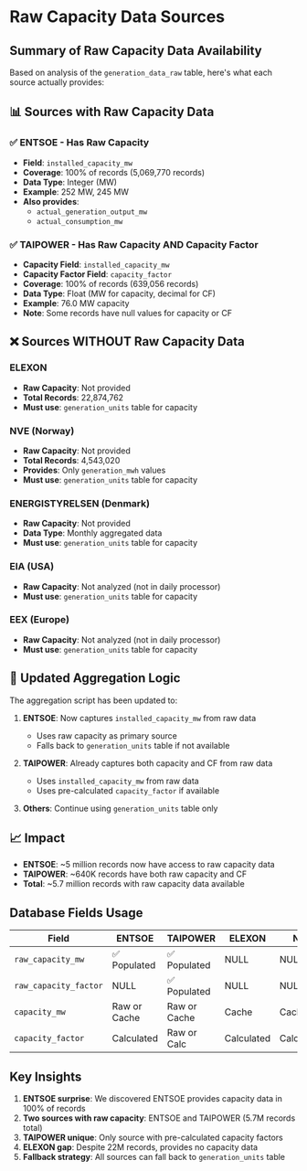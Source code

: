 # Raw Capacity Data Sources

## Summary of Raw Capacity Data Availability

Based on analysis of the `generation_data_raw` table, here's what each source actually provides:

## 📊 Sources with Raw Capacity Data

### ✅ **ENTSOE** - Has Raw Capacity
- **Field**: `installed_capacity_mw`
- **Coverage**: 100% of records (5,069,770 records)
- **Data Type**: Integer (MW)
- **Example**: 252 MW, 245 MW
- **Also provides**:
  - `actual_generation_output_mw`
  - `actual_consumption_mw`

### ✅ **TAIPOWER** - Has Raw Capacity AND Capacity Factor
- **Capacity Field**: `installed_capacity_mw`
- **Capacity Factor Field**: `capacity_factor`
- **Coverage**: 100% of records (639,056 records)
- **Data Type**: Float (MW for capacity, decimal for CF)
- **Example**: 76.0 MW capacity
- **Note**: Some records have null values for capacity or CF

## ❌ Sources WITHOUT Raw Capacity Data

### **ELEXON**
- **Raw Capacity**: Not provided
- **Total Records**: 22,874,762
- **Must use**: `generation_units` table for capacity

### **NVE** (Norway)
- **Raw Capacity**: Not provided
- **Total Records**: 4,543,020
- **Provides**: Only `generation_mwh` values
- **Must use**: `generation_units` table for capacity

### **ENERGISTYRELSEN** (Denmark)
- **Raw Capacity**: Not provided
- **Data Type**: Monthly aggregated data
- **Must use**: `generation_units` table for capacity

### **EIA** (USA)
- **Raw Capacity**: Not analyzed (not in daily processor)
- **Must use**: `generation_units` table for capacity

### **EEX** (Europe)
- **Raw Capacity**: Not analyzed (not in daily processor)
- **Must use**: `generation_units` table for capacity

## 🔄 Updated Aggregation Logic

The aggregation script has been updated to:

1. **ENTSOE**: Now captures `installed_capacity_mw` from raw data
   - Uses raw capacity as primary source
   - Falls back to `generation_units` table if not available

2. **TAIPOWER**: Already captures both capacity and CF from raw data
   - Uses `installed_capacity_mw` from raw data
   - Uses pre-calculated `capacity_factor` if available

3. **Others**: Continue using `generation_units` table only

## 📈 Impact

- **ENTSOE**: ~5 million records now have access to raw capacity data
- **TAIPOWER**: ~640K records have both raw capacity and CF
- **Total**: ~5.7 million records with raw capacity data available

## Database Fields Usage

| Field | ENTSOE | TAIPOWER | ELEXON | NVE | Others |
|-------|---------|----------|---------|-----|--------|
| `raw_capacity_mw` | ✅ Populated | ✅ Populated | NULL | NULL | NULL |
| `raw_capacity_factor` | NULL | ✅ Populated | NULL | NULL | NULL |
| `capacity_mw` | Raw or Cache | Raw or Cache | Cache | Cache | Cache |
| `capacity_factor` | Calculated | Raw or Calc | Calculated | Calculated | Calculated |

## Key Insights

1. **ENTSOE surprise**: We discovered ENTSOE provides capacity data in 100% of records
2. **Two sources with raw capacity**: ENTSOE and TAIPOWER (5.7M records total)
3. **TAIPOWER unique**: Only source with pre-calculated capacity factors
4. **ELEXON gap**: Despite 22M records, provides no capacity data
5. **Fallback strategy**: All sources can fall back to `generation_units` table